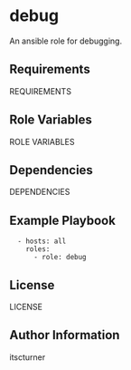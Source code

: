 debug
=====

An ansible role for debugging.

Requirements
------------

REQUIREMENTS

Role Variables
--------------

ROLE VARIABLES

Dependencies
------------

DEPENDENCIES

Example Playbook
----------------
```
  - hosts: all
    roles:
      - role: debug
```

License
-------

LICENSE

Author Information
------------------

itscturner
